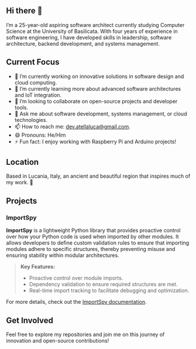 ## Hi there 👋
I’m a 25-year-old aspiring software architect currently studying Computer Science at the University of Basilicata. With four years of experience in software engineering, I have developed skills in leadership, software architecture, backend development, and systems management.

## Current Focus
- 🔭 I’m currently working on innovative solutions in software design and cloud computing.
- 🌱 I’m currently learning more about advanced software architectures and IoT integration.
- 👯 I’m looking to collaborate on open-source projects and developer tools.
- 💬 Ask me about software development, systems management, or cloud technologies.
- 📫 How to reach me: [dev.atellaluca@gmail.com](mailto:dev.atellaluca@gmail.com).
- 😄 Pronouns: He/Him
- ⚡ Fun fact: I enjoy working with Raspberry Pi and Arduino projects!

## Location
Based in Lucania, Italy, an ancient and beautiful region that inspires much of my work. 🚀

## Projects
### ImportSpy
**ImportSpy** is a lightweight Python library that provides proactive control over how your Python code is used when imported by other modules. It allows developers to define custom validation rules to ensure that importing modules adhere to specific structures, thereby preventing misuse and ensuring stability within modular architectures.

> **Key Features:**
> - Proactive control over module imports.
> - Dependency validation to ensure required structures are met.
> - Real-time import tracking to facilitate debugging and optimization.

For more details, check out the [ImportSpy documentation](https://importspy.readthedocs.io/en/latest/modules/importspy_utils.html).

## Get Involved
Feel free to explore my repositories and join me on this journey of innovation and open-source contributions!


